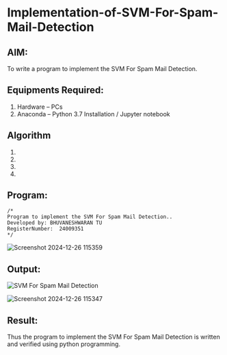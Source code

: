 # Implementation-of-SVM-For-Spam-Mail-Detection

## AIM:
To write a program to implement the SVM For Spam Mail Detection.

## Equipments Required:
1. Hardware – PCs
2. Anaconda – Python 3.7 Installation / Jupyter notebook

## Algorithm
1. 
2. 
3. 
4. 

## Program:
```
/*
Program to implement the SVM For Spam Mail Detection..
Developed by: BHUVANESHWARAN TU
RegisterNumber:  24009351
*/
```
![Screenshot 2024-12-26 115359](https://github.com/user-attachments/assets/b3161a02-a350-45bf-90a4-cace881bf8dd)

## Output:
![SVM For Spam Mail Detection](sam.png)

![Screenshot 2024-12-26 115347](https://github.com/user-attachments/assets/1976ce3e-0b35-44cf-919a-8a164f69ec89)

## Result:
Thus the program to implement the SVM For Spam Mail Detection is written and verified using python programming.
